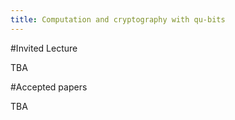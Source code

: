 ```yaml
---
title: Computation and cryptography with qu-bits
---
```


#Invited Lecture

TBA

#Accepted papers

TBA